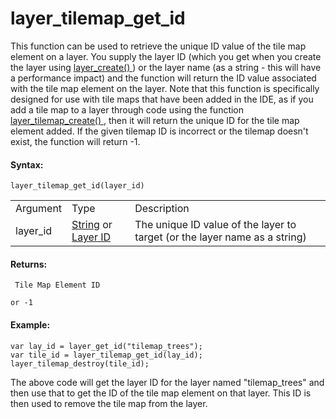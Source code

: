 # layer_tilemap_get_id

This function can be used to retrieve the unique ID value of the tile
map element on a layer. You supply the layer ID (which you get when you
create the layer using [ layer_create()
](../General_Layer_Functions/layer_create) ) or the layer name (as a
string - this will have a performance impact) and the function will
return the ID value associated with the tile map element on the layer.
Note that this function is specifically designed for use with tile maps
that have been added in the IDE, as if you add a tile map to a layer
through code using the function [ layer_tilemap_create()
](layer_tilemap_create) , then it will return the unique ID for the
tile map element added. If the given tilemap ID is incorrect or the
tilemap doesn't exist, the function will return -1.

#### Syntax:

``` gml
layer_tilemap_get_id(layer_id)
```

|          |                                                                                                                                                                                                                  |                                                                            |
|----------|------------------------------------------------------------------------------------------------------------------------------------------------------------------------------------------------------------------|----------------------------------------------------------------------------|
| Argument | Type                                                                                                                                                                                                             | Description                                                                |
| layer_id |  [String](../../../../../../GameMaker_Language/GML_Overview/Data_Types) or [Layer ID](../../../../../../GameMaker_Language/GML_Reference/Asset_Management/Rooms/General_Layer_Functions/layer_get_id)    | The unique ID value of the layer to target (or the layer name as a string) |

#### Returns:

``` gml
 Tile Map Element ID

or -1
```

#### Example:

``` gml
var lay_id = layer_get_id("tilemap_trees");
var tile_id = layer_tilemap_get_id(lay_id);
layer_tilemap_destroy(tile_id);
```

The above code will get the layer ID for the layer named "tilemap_trees"
and then use that to get the ID of the tile map element on that layer.
This ID is then used to remove the tile map from the layer.
